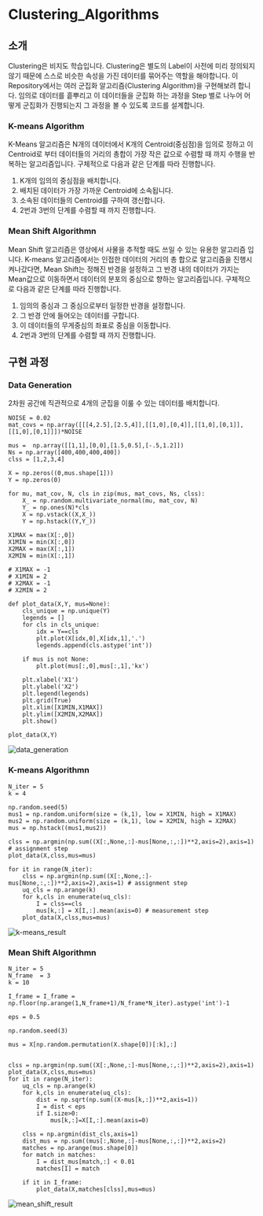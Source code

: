 # Clustering_Algorithms

## 소개
Clustering은 비지도 학습입니다. Clustering은 별도의 Label이 사전에 미리 정의되지 않기 때문에 스스로 비슷한 속성을 가진 데이터를 묶어주는 역할을 해야합니다. 이 Repository에서는 여러 군집화 알고리즘(Clustering Algorithm)을 구현해보려 합니다. 임의로 데이터를 흩뿌리고 이 데이터들을 군집화 하는 과정을 Step 별로 나누어 어떻게 군집화가 진행되는지 그 과정을 볼 수 있도록 코드를 설계합니다.
 
### K-means Algorithm
K-Means 알고리즘은 N개의 데이터에서 K개의 Centroid(중심점)을 임의로 정하고 이 Centroid로 부터 데이터들의 거리의 총합이 가장 작은 값으로 수렴할 때 까지 수행을 반복하는 알고리즘입니다. 구체적으로 다음과 같은 단계를 따라 진행합니다.

1. K개의 임의의 중심점을 배치합니다.
2. 배치된 데이터가 가장 가까운 Centroid에 소속됩니다.
3. 소속된 데이터들의 Centroid를 구하여 갱신합니다.
4. 2번과 3번의 단계를 수렴할 때 까지 진행합니다.

### Mean Shift Algorithmn
Mean Shift 알고리즘은 영상에서 사물을 추적할 때도 쓰일 수 있는 유용한 알고리즘 입니다. K-means 알고리즘에서는 인접한 데이터의 거리의 총 합으로 알고리즘을 진행시켜나갔다면, Mean Shift는 정해진 반경을 설정하고 그 반경 내의 데이터가 가지는 Mean값으로 이동하면서 데이터의 분포의 중심으로 향하는 알고리즘입니다. 구체적으로 다음과 같은 단계를 따라 진행합니다.

1. 임의의 중심과 그 중심으로부터 일정한 반경을 설정합니다. 
2. 그 반경 안에 들어오는 데이터를 구합니다.
3. 이 데이터들의 무게중심의 좌표로 중심을 이동합니다.
4. 2번과 3번의 단계를 수렴할 때 까지 진행합니다.

## 구현 과정 

### Data Generation

2차원 공간에 직관적으로 4개의 군집을 이룰 수 있는 데이터를 배치합니다.
```
NOISE = 0.02
mat_covs = np.array([[[4,2.5],[2.5,4]],[[1,0],[0,4]],[[1,0],[0,1]],[[1,0],[0,1]]])*NOISE

mus =  np.array([[1,1],[0,0],[1.5,0.5],[-.5,1.2]])
Ns = np.array([400,400,400,400])
clss = [1,2,3,4]

X = np.zeros((0,mus.shape[1]))
Y = np.zeros(0)

for mu, mat_cov, N, cls in zip(mus, mat_covs, Ns, clss):
    X_ = np.random.multivariate_normal(mu, mat_cov, N)
    Y_ = np.ones(N)*cls
    X = np.vstack((X,X_))
    Y = np.hstack((Y,Y_))
    
X1MAX = max(X[:,0])
X1MIN = min(X[:,0])
X2MAX = max(X[:,1]) 
X2MIN = min(X[:,1])

# X1MAX = -1
# X1MIN = 2
# X2MAX = -1
# X2MIN = 2
    
def plot_data(X,Y, mus=None):
    cls_unique = np.unique(Y)
    legends = []
    for cls in cls_unique:
        idx = Y==cls
        plt.plot(X[idx,0],X[idx,1],'.')
        legends.append(cls.astype('int'))
        
    if mus is not None:
        plt.plot(mus[:,0],mus[:,1],'kx')

    plt.xlabel('X1')
    plt.ylabel('X2')
    plt.legend(legends)
    plt.grid(True)
    plt.xlim([X1MIN,X1MAX])
    plt.ylim([X2MIN,X2MAX])
    plt.show()
    
plot_data(X,Y)
```
![data_generation](https://user-images.githubusercontent.com/44831709/134933721-3f3befc6-1e5b-4b8b-9ae7-075aa462ee9a.png)

### K-means Algorithmn

```
N_iter = 5
k = 4

np.random.seed(5)
mus1 = np.random.uniform(size = (k,1), low = X1MIN, high = X1MAX)
mus2 = np.random.uniform(size = (k,1), low = X2MIN, high = X2MAX)
mus = np.hstack((mus1,mus2))

clss = np.argmin(np.sum((X[:,None,:]-mus[None,:,:])**2,axis=2),axis=1) # assignment step
plot_data(X,clss,mus=mus)

for it in range(N_iter):
    clss = np.argmin(np.sum((X[:,None,:]-mus[None,:,:])**2,axis=2),axis=1) # assignment step
    uq_cls = np.arange(k)
    for k,cls in enumerate(uq_cls):
        I = clss==cls
        mus[k,:] = X[I,:].mean(axis=0) # measurement step
    plot_data(X,clss,mus=mus)
```

![k-means_result](https://user-images.githubusercontent.com/44831709/134936396-0eb2d763-7122-4450-b2ad-4e3575032e1d.png)

### Mean Shift Algorithmn
```
N_iter = 5
N_frame  = 3
k = 10

I_frame = I_frame = np.floor(np.arange(1,N_frame+1)/N_frame*N_iter).astype('int')-1

eps = 0.5

np.random.seed(3)

mus = X[np.random.permutation(X.shape[0])[:k],:]


clss = np.argmin(np.sum((X[:,None,:]-mus[None,:,:])**2,axis=2),axis=1)
plot_data(X,clss,mus=mus)
for it in range(N_iter):
    uq_cls = np.arange(k)
    for k,cls in enumerate(uq_cls):
        dist = np.sqrt(np.sum((X-mus[k,:])**2,axis=1))
        I = dist < eps
        if I.size>0:
            mus[k,:]=X[I,:].mean(axis=0)
            
    clss = np.argmin(dist_cls,axis=1)
    dist_mus = np.sum((mus[:,None,:]-mus[None,:,:])**2,axis=2)
    matches = np.arange(mus.shape[0])
    for match in matches:
        I = dist_mus[match,:] < 0.01
        matches[I] = match

    if it in I_frame:
        plot_data(X,matches[clss],mus=mus)
```

![mean_shift_result](https://user-images.githubusercontent.com/44831709/134941144-241c435c-0d87-4c2e-aeaa-3f9a20c0538c.png)

